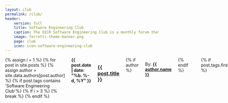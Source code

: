 ```yaml
---
layout: club
permalink: /club/
header: 
    version: full
    title: Software Engineering Club
    caption: The OICR Software Engineering Club is a monthly forum that facilitates the sharing of hot topic technologies. Each month a volunteer is selected to showcase a topic of his or her choosing and present it here at OICR. Presenters pick their topics based on their working experience or a topic they are considering using in the future. That way they have a real connection with what they are presenting. 
    image: ferretti-theme-banner.png
    page: club
    icon: icon-software-engineering-club
---
```


<div class="small-7 columns posts">
  {% assign i = 1 %}
  {% for post in site.posts %}
  {% assign author = site.data.authors[post.author] %}
    {% if post.tags contains 'Software Engineering Club'%}
    {% if i > 3 %}
      {% break %}
    {% endif %}
    <div class="row" >
      <div class="small-12 columns b30 blog_teaser">
        <span class="date-display"><strong>{{ post.date | date: "%b. %-d, %Y" }}</strong></span>
        <h3 class="post-title"><a href="{{ site.url }}/{{ post.url }}">{{ post.title }}</a></h3>
        {% if author %}<p class="post-author">By: <a href="{{site.url}}/blog/category/{{post.author}}"><strong>{{ author.name }}</strong></a></p>{% endif %}
        <div class="circles">
          <div class="circle"></div>
          <div class="circle"></div>
          <div class="circle"></div>
          <div class="circle"></div>
          <div class="circle"></div>
          <div class="circle"></div>
        </div>
        {% if post.tags.first %}
        <p class="post-tags">
          <i class="fa fa-tag" aria-hidden="true"></i>
          <span class="pr10">
            <strong>
              {% for tag in post.tags %}
                {{ tag }}
                {% unless forloop.last %}
                / 
                {% endunless %}
              {% endfor %}
            </strong>
          </span>
        </p>
        {% endif %}
        {% if post.teaser %}
          <div class="teaser">
            {% if post.teaser.image %}
            <img class="teaser-image" src="{{site.urlimg}}{{post.teaser.image}}" />
            {% endif %}
            <p>
              {{ post.teaser.info | strip_html | escape }}
            </p>
          </div>
        {% endif %}
        <p class="post-link"><a href="{{ site.url }}/{{ post.url }}" title="{{ site.data.language.read }} {{ post.title escape_once }}">Full Article &#187;</a></p>
      </div><!-- /.small-12.columns -->
    </div><!-- /.row -->
    {% assign i = i | plus: 1 %}
    {% endif %}
  {% endfor %}
  <div class="row">
    <div class="columns">
      {% include _action_buttons.html link='blog' text='View Full Blog' button='right' %}
    </div>
  </div>
</div>
